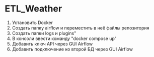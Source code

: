 # ETL_Weather

1. Установить Docker
2. Создать папку airflow и переместить в неё файлы репозитория
3. Создать папки logs и plugins"
4. В консоли ввести команду "docker compose up"
5. Добавить ключ API через GUI Airflow
6. Добавить подключение ко второй БД через GUI Airflow

